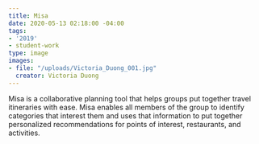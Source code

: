 ```yaml
---
title: Misa
date: 2020-05-13 02:18:00 -04:00
tags:
- '2019'
- student-work
type: image
images:
- file: "/uploads/Victoria_Duong_001.jpg"
  creator: Victoria Duong
---
```


Misa is a collaborative planning tool that helps groups put together travel itineraries with ease. Misa enables all members of the group to identify categories that interest them and uses that information to put together personalized recommendations for points of interest, restaurants, and activities.